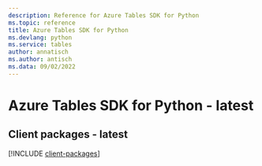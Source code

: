 ```yaml
---
description: Reference for Azure Tables SDK for Python
ms.topic: reference
title: Azure Tables SDK for Python
ms.devlang: python
ms.service: tables
author: annatisch
ms.author: antisch
ms.data: 09/02/2022
---
```

# Azure Tables SDK for Python - latest

## Client packages - latest
[!INCLUDE [client-packages](tables-client-index.md)]